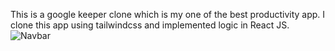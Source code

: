 This is a google keeper clone which is my one of the best productivity app. I clone this app using tailwindcss and implemented logic in React JS.
![Navbar](nav.png)
